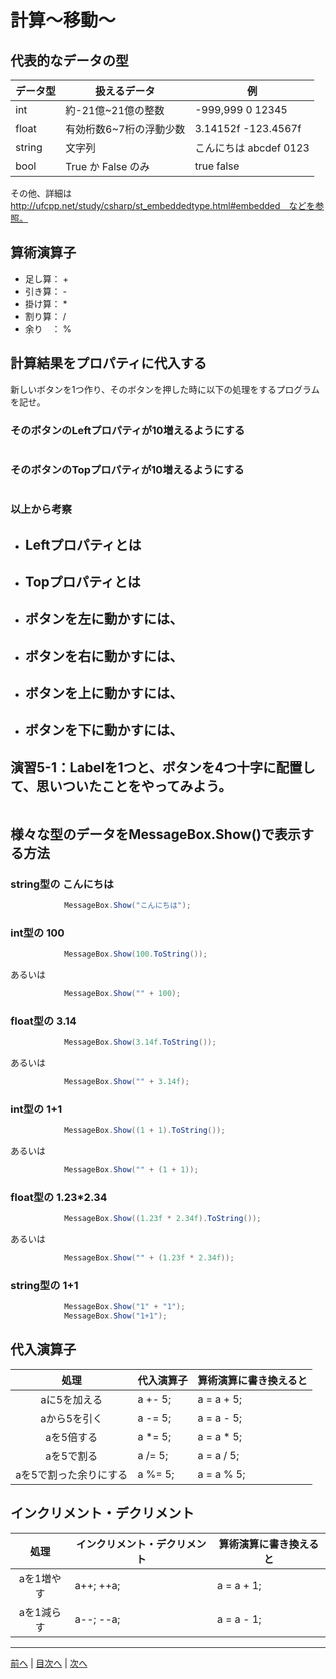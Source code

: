 # 計算～移動～

## 代表的なデータの型
|データ型|扱えるデータ|例|
|-------|-----------|--|
|int    |約-21億~21億の整数|-999,999 0 12345|
|float  |有効桁数6~7桁の浮動少数|3.14152f -123.4567f|
|string |文字列|こんにちは abcdef 0123|
|bool   |True か False のみ |true false|

その他、詳細は http://ufcpp.net/study/csharp/st_embeddedtype.html#embedded　などを参照。

## 算術演算子
- 足し算： +
- 引き算： -
- 掛け算： *
- 割り算： /
- 余り　： %

## 計算結果をプロパティに代入する
新しいボタンを1つ作り、そのボタンを押した時に以下の処理をするプログラムを記せ。

### そのボタンのLeftプロパティが10増えるようにする
```cs

```

### そのボタンのTopプロパティが10増えるようにする
```cs

```

### 以上から考察
- Leftプロパティとは
  -
- Topプロパティとは
  -
- ボタンを左に動かすには、
  -
- ボタンを右に動かすには、
  -
- ボタンを上に動かすには、
  -
- ボタンを下に動かすには、
  -

## 演習5-1：Labelを1つと、ボタンを4つ十字に配置して、思いついたことをやってみよう。

```cs

```

## 様々な型のデータをMessageBox.Show()で表示する方法
### string型の こんにちは
```cs
            MessageBox.Show("こんにちは");
```

### int型の 100
```cs
            MessageBox.Show(100.ToString());
```

あるいは

```cs
            MessageBox.Show("" + 100);
```

### float型の 3.14
```cs
            MessageBox.Show(3.14f.ToString());
```

あるいは

```cs
            MessageBox.Show("" + 3.14f);
```

### int型の 1+1
```cs
            MessageBox.Show((1 + 1).ToString());
```

あるいは

```cs
            MessageBox.Show("" + (1 + 1));
```

### float型の 1.23*2.34
```cs
            MessageBox.Show((1.23f * 2.34f).ToString());
```

あるいは

```cs
            MessageBox.Show("" + (1.23f * 2.34f));
```

### string型の 1+1
```cs
            MessageBox.Show("1" + "1");
            MessageBox.Show("1+1");
```

## 代入演算子
|処理                   |代入演算子|算術演算に書き換えると|
|:---------------------:|---------|-------------------|
|aに5を加える            |a +- 5;  |a = a + 5;         |
|aから5を引く            |a -= 5;  |a = a - 5;         |
|aを5倍する              |a *= 5;  |a = a * 5;         |
|aを5で割る              |a /= 5;  |a = a / 5;         |
|aを5で割った余りにする   |a %= 5;  |a = a % 5;         |

## インクリメント・デクリメント
|処理      |インクリメント・デクリメント|算術演算に書き換えると|
|:-------:|--------------------------|----------------------|
|aを1増やす| a++;  ++a;               | a = a + 1;           |		
|aを1減らす| a--;  --a;               | a = a - 1;           |

---

[前へ](04.md) | [目次へ](README.md#%E7%9B%AE%E6%AC%A1) | [次へ](06.md)
